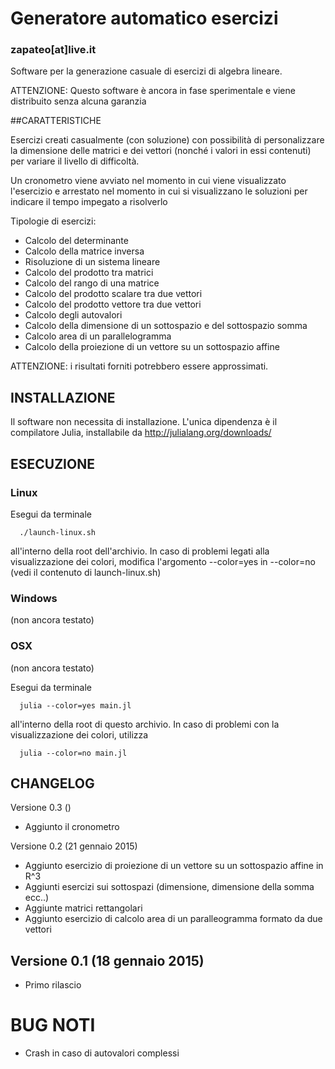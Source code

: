 # Generatore automatico esercizi
### zapateo[at]live.it

Software per la generazione casuale di esercizi di algebra lineare.

ATTENZIONE: Questo software è ancora in fase sperimentale e viene distribuito senza alcuna garanzia

##CARATTERISTICHE

Esercizi creati casualmente (con soluzione) con possibilità di personalizzare la dimensione delle matrici e dei vettori (nonché i valori in essi contenuti) per variare il livello di difficoltà.

Un cronometro viene avviato nel momento in cui viene visualizzato l'esercizio e arrestato nel momento in cui si visualizzano le soluzioni per indicare il tempo impegato a risolverlo

Tipologie di esercizi:
 - Calcolo del determinante
 - Calcolo della matrice inversa
 - Risoluzione di un sistema lineare
 - Calcolo del prodotto tra matrici
 - Calcolo del rango di una matrice
 - Calcolo del prodotto scalare tra due vettori
 - Calcolo del prodotto vettore tra due vettori
 - Calcolo degli autovalori
 - Calcolo della dimensione di un sottospazio e del sottospazio somma
 - Calcolo area di un parallelogramma
 - Calcolo della proiezione di un vettore su un sottospazio affine

ATTENZIONE: i risultati forniti potrebbero essere approssimati.

## INSTALLAZIONE

Il software non necessita di installazione. L'unica dipendenza è il compilatore Julia, installabile da
http://julialang.org/downloads/


## ESECUZIONE

### Linux

Esegui da terminale

      ./launch-linux.sh

all'interno della root dell'archivio.
In caso di problemi legati alla visualizzazione dei colori, modifica l'argomento --color=yes in --color=no (vedi il contenuto di launch-linux.sh)

### Windows

(non ancora testato)

### OSX

(non ancora testato)

Esegui da terminale

      julia --color=yes main.jl

all'interno della root di questo archivio. In caso di problemi con la visualizzazione dei colori, utilizza

      julia --color=no main.jl


## CHANGELOG

Versione 0.3 ()
 - Aggiunto il cronometro

Versione 0.2 (21 gennaio 2015)
 - Aggiunto esercizio di proiezione di un vettore su un sottospazio affine in R^3
 - Aggiunti esercizi sui sottospazi (dimensione, dimensione della somma ecc..)
 - Aggiunte matrici rettangolari
 - Aggiunto esercizio di calcolo area di un paralleogramma formato da due vettori

Versione 0.1 (18 gennaio 2015)
------------
 - Primo rilascio

 BUG NOTI
 ========

  - Crash in caso di autovalori complessi
